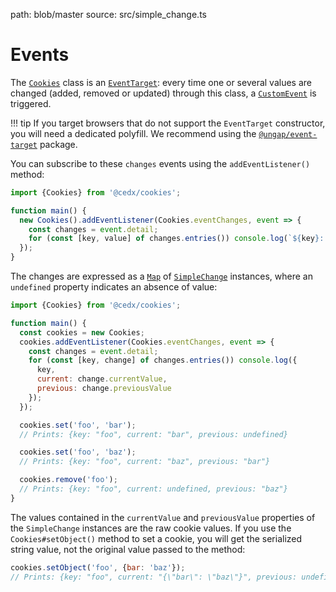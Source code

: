 path: blob/master
source: src/simple_change.ts

# Events
The [`Cookies`](api.md) class is an [`EventTarget`](https://developer.mozilla.org/en-US/docs/Web/API/EventTarget): every time one or several values are changed (added, removed or updated) through this class, a [`CustomEvent`](https://developer.mozilla.org/en-US/docs/Web/API/CustomEvent) is triggered.

!!! tip
    If you target browsers that do not support the `EventTarget` constructor, you will need
    a dedicated polyfill. We recommend using the [`@ungap/event-target`](https://www.npmjs.com/package/@ungap/event-target) package.   

You can subscribe to these `changes` events using the `addEventListener()` method:

```js
import {Cookies} from '@cedx/cookies';

function main() {
  new Cookies().addEventListener(Cookies.eventChanges, event => {
    const changes = event.detail;
    for (const [key, value] of changes.entries()) console.log(`${key}: ${value}`);
  });
}
```

The changes are expressed as a [`Map`](https://developer.mozilla.org/en-US/docs/Web/JavaScript/Reference/Global_Objects/Map)
of [`SimpleChange`](https://github.com/cedx/cookies.js/blob/master/src/simple_change.ts) instances, where an `undefined` property indicates an absence of value:

```js
import {Cookies} from '@cedx/cookies';

function main() {
  const cookies = new Cookies;
  cookies.addEventListener(Cookies.eventChanges, event => {
    const changes = event.detail;
    for (const [key, change] of changes.entries()) console.log({
      key,
      current: change.currentValue,
      previous: change.previousValue
    });
  });

  cookies.set('foo', 'bar');
  // Prints: {key: "foo", current: "bar", previous: undefined}

  cookies.set('foo', 'baz');
  // Prints: {key: "foo", current: "baz", previous: "bar"}

  cookies.remove('foo');
  // Prints: {key: "foo", current: undefined, previous: "baz"}
}
```

The values contained in the `currentValue` and `previousValue` properties of the `SimpleChange` instances are the raw cookie values. If you use the `Cookies#setObject()` method to set a cookie, you will get the serialized string value, not the original value passed to the method:

```js
cookies.setObject('foo', {bar: 'baz'});
// Prints: {key: "foo", current: "{\"bar\": \"baz\"}", previous: undefined}
```
